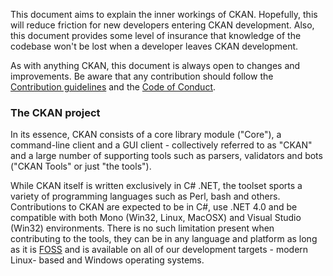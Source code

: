  This document aims to explain the inner workings of CKAN. Hopefully, this will reduce friction for new developers entering CKAN development. Also, this document provides some level of insurance that knowledge of the codebase won't be lost when a developer leaves CKAN development.

 As with anything CKAN, this document is always open to changes and improvements. Be aware that any contribution should follow the [Contribution guidelines](https://github.com/KSP-CKAN/CKAN/blob/master/CONTRIBUTING.md) and the [Code of Conduct](https://github.com/KSP-CKAN/CKAN/wiki/Code-of-Conduct).

### The CKAN project

 In its essence, CKAN consists of a core library module ("Core"), a command-line client and a GUI client - collectively referred to as "CKAN" and a large number of supporting tools such as parsers, validators and bots ("CKAN Tools" or just "the tools").

 While CKAN itself is written exclusively in C# .NET, the toolset sports a variety of programming languages such as Perl, bash and others. Contributions to CKAN are expected to be in C#, use .NET 4.0 and be compatible with both Mono (Win32, Linux, MacOSX) and Visual Studio (Win32) environments. There is no such limitation present when contributing to the tools, they can be in any language and platform as long as it is [FOSS](http://en.wikipedia.org/wiki/Free_and_open-source_software) and is available on all of our development targets - modern Linux- based and Windows operating systems.
 
 

